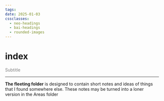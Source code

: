 ```yaml
---
tags: 
date: 2025-01-03
cssclasses:
  - neo-headings
  - bai-headings
  - rounded-images
---
```

# index
<p class="text-center" style="margin:0;color:gray;">Subtitle</p>

***
**The fleeting folder** is designed to contain short notes and ideas of things that I found somewhere else. These notes may be turned into a loner version in the Areas folder